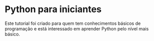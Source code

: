 # Python para iniciantes

 Este tutorial foi criado para quem tem conhecimentos básicos de programação e está interessado em aprender Python pelo nível mais básico.
